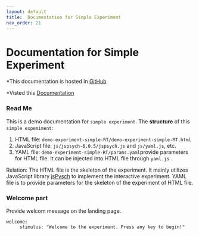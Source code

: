 ```yaml
---
layout: default
title:  Documentation for Simple Experiment
nav_order: 21
---
```

# Documentation for Simple Experiment

*This documentation is hosted in [GitHub](https://github.com/kschuler/experiment-library/tree/master/demo-experiment-simple-RA)

*Visted this [Documentation](http://www.kathrynschuler.com/experiment-library/demo-experiment-simple-RA/readme.html)

### Read Me
This is a demo documentation for `simple experiment`. The **structure** of this `simple expemiment`:


1. HTML file: `demo-experiment-simple-RT/demo-experiment-simple-RT.html`
2. JavaScript file: `js/jspsych-6.0.5/jspsych.js` and  `js/yaml.js`, etc.
3. YAML file: `demo-experiment-simple-RT/params.yaml`provide parameters for HTML file.  It can be injected into HTML file through `yaml.js` .

Relation: The HTML file is the skeleton of the experiment. It mainly utilizes JavaScript library  [jsPysch](https://www.jspsych.org/) to implement the interactive experiment. YAML file is to provide parameters for the skeleton of the experiment of HTML file. 

### Welcome part
Provide welcom message on the landing page.
```
welcome:
     stimulus: "Welcome to the experiment. Press any key to begin!"
```

<!--stackedit_data:
eyJoaXN0b3J5IjpbLTE5MTY5NjYxMzAsLTEyOTg2NjgwNzEsOT
E0OTAyMjgyLDE5MTc4NTA5NDksLTcwODM2OTIwNywtMTc1NTE2
MDEwNiw5OTcwODA4MjIsMTE4OTk4MDczNCwxNjA5Mjk3MTUwLC
00OTE2MzU0NzksLTE5NDA2OTIxNDAsLTg2NDMwMzA1MSwtNzM5
MzY1MTQwLDE1ODE0NjM5ODYsLTEwNTk0Mzc1NzMsMjk2NjUyND
czLDE3ODg3OTU0NzUsLTE5NjA3MjQzNDQsMTc4NjA1ODU1M119

-->